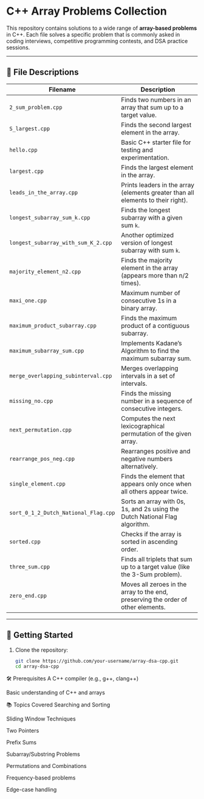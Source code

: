 # C++ Array Problems Collection

This repository contains solutions to a wide range of **array-based problems** in C++. Each file solves a specific problem that is commonly asked in coding interviews, competitive programming contests, and DSA practice sessions.

---

## 📁 File Descriptions

| Filename                             | Description |
|-------------------------------------|-------------|
| `2_sum_problem.cpp`                 | Finds two numbers in an array that sum up to a target value. |
| `S_largest.cpp`                     | Finds the second largest element in the array. |
| `hello.cpp`                         | Basic C++ starter file for testing and experimentation. |
| `largest.cpp`                       | Finds the largest element in the array. |
| `leads_in_the_array.cpp`           | Prints leaders in the array (elements greater than all elements to their right). |
| `longest_subarray_sum_k.cpp`       | Finds the longest subarray with a given sum `k`. |
| `longest_subarray_with_sum_K_2.cpp`| Another optimized version of longest subarray with sum `k`. |
| `majority_element_n2.cpp`          | Finds the majority element in the array (appears more than n/2 times). |
| `maxi_one.cpp`                      | Maximum number of consecutive 1s in a binary array. |
| `maximum_product_subarray.cpp`     | Finds the maximum product of a contiguous subarray. |
| `maximum_subarray_sum.cpp`         | Implements Kadane’s Algorithm to find the maximum subarray sum. |
| `merge_overlapping_subinterval.cpp`| Merges overlapping intervals in a set of intervals. |
| `missing_no.cpp`                   | Finds the missing number in a sequence of consecutive integers. |
| `next_permutation.cpp`             | Computes the next lexicographical permutation of the given array. |
| `rearrange_pos_neg.cpp`            | Rearranges positive and negative numbers alternatively. |
| `single_element.cpp`               | Finds the element that appears only once when all others appear twice. |
| `sort_0_1_2_Dutch_National_Flag.cpp`| Sorts an array with 0s, 1s, and 2s using the Dutch National Flag algorithm. |
| `sorted.cpp`                       | Checks if the array is sorted in ascending order. |
| `three_sum.cpp`                    | Finds all triplets that sum up to a target value (like the 3-Sum problem). |
| `zero_end.cpp`                     | Moves all zeroes in the array to the end, preserving the order of other elements. |

---

## 🚀 Getting Started

1. Clone the repository:
   ```bash
   git clone https://github.com/your-username/array-dsa-cpp.git
   cd array-dsa-cpp

🛠️ Prerequisites
A C++ compiler (e.g., g++, clang++)

Basic understanding of C++ and arrays

📚 Topics Covered
Searching and Sorting

Sliding Window Techniques

Two Pointers

Prefix Sums

Subarray/Substring Problems

Permutations and Combinations

Frequency-based problems

Edge-case handling
